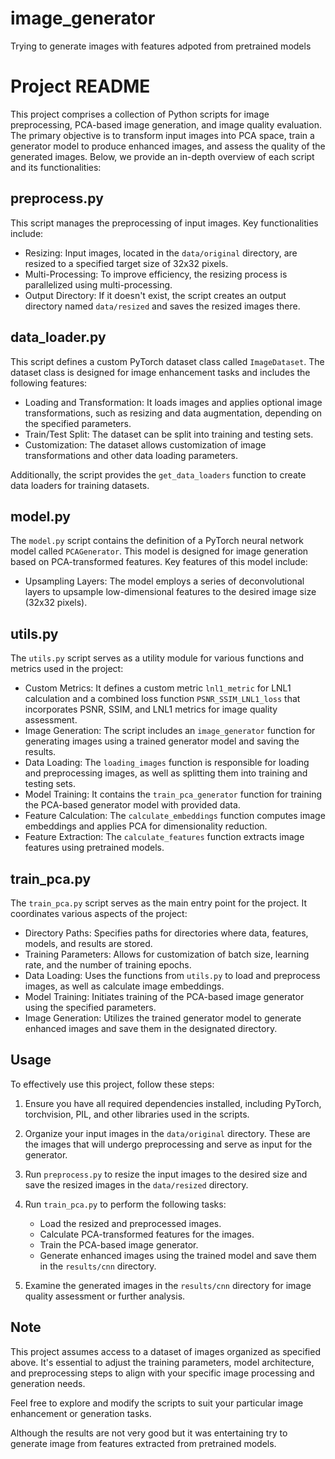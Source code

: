 # image_generator
Trying to generate images with features adpoted from pretrained models

# Project README

This project comprises a collection of Python scripts for image preprocessing, PCA-based image generation, and image quality evaluation. The primary objective is to transform input images into PCA space, train a generator model to produce enhanced images, and assess the quality of the generated images. Below, we provide an in-depth overview of each script and its functionalities:

## preprocess.py

This script manages the preprocessing of input images. Key functionalities include:

- Resizing: Input images, located in the `data/original` directory, are resized to a specified target size of 32x32 pixels.
- Multi-Processing: To improve efficiency, the resizing process is parallelized using multi-processing.
- Output Directory: If it doesn't exist, the script creates an output directory named `data/resized` and saves the resized images there.

## data_loader.py

This script defines a custom PyTorch dataset class called `ImageDataset`. The dataset class is designed for image enhancement tasks and includes the following features:

- Loading and Transformation: It loads images and applies optional image transformations, such as resizing and data augmentation, depending on the specified parameters.
- Train/Test Split: The dataset can be split into training and testing sets.
- Customization: The dataset allows customization of image transformations and other data loading parameters.

Additionally, the script provides the `get_data_loaders` function to create data loaders for training datasets.

## model.py

The `model.py` script contains the definition of a PyTorch neural network model called `PCAGenerator`. This model is designed for image generation based on PCA-transformed features. Key features of this model include:

- Upsampling Layers: The model employs a series of deconvolutional layers to upsample low-dimensional features to the desired image size (32x32 pixels).

## utils.py

The `utils.py` script serves as a utility module for various functions and metrics used in the project:

- Custom Metrics: It defines a custom metric `lnl1_metric` for LNL1 calculation and a combined loss function `PSNR_SSIM_LNL1_loss` that incorporates PSNR, SSIM, and LNL1 metrics for image quality assessment.
- Image Generation: The script includes an `image_generator` function for generating images using a trained generator model and saving the results.
- Data Loading: The `loading_images` function is responsible for loading and preprocessing images, as well as splitting them into training and testing sets.
- Model Training: It contains the `train_pca_generator` function for training the PCA-based generator model with provided data.
- Feature Calculation: The `calculate_embeddings` function computes image embeddings and applies PCA for dimensionality reduction.
- Feature Extraction: The `calculate_features` function extracts image features using pretrained models.

## train_pca.py

The `train_pca.py` script serves as the main entry point for the project. It coordinates various aspects of the project:

- Directory Paths: Specifies paths for directories where data, features, models, and results are stored.
- Training Parameters: Allows for customization of batch size, learning rate, and the number of training epochs.
- Data Loading: Uses the functions from `utils.py` to load and preprocess images, as well as calculate image embeddings.
- Model Training: Initiates training of the PCA-based image generator using the specified parameters.
- Image Generation: Utilizes the trained generator model to generate enhanced images and save them in the designated directory.

## Usage

To effectively use this project, follow these steps:

1. Ensure you have all required dependencies installed, including PyTorch, torchvision, PIL, and other libraries used in the scripts.

2. Organize your input images in the `data/original` directory. These are the images that will undergo preprocessing and serve as input for the generator.

3. Run `preprocess.py` to resize the input images to the desired size and save the resized images in the `data/resized` directory.

4. Run `train_pca.py` to perform the following tasks:
   - Load the resized and preprocessed images.
   - Calculate PCA-transformed features for the images.
   - Train the PCA-based image generator.
   - Generate enhanced images using the trained model and save them in the `results/cnn` directory.

5. Examine the generated images in the `results/cnn` directory for image quality assessment or further analysis.

## Note

This project assumes access to a dataset of images organized as specified above. It's essential to adjust the training parameters, model architecture, and preprocessing steps to align with your specific image processing and generation needs.

Feel free to explore and modify the scripts to suit your particular image enhancement or generation tasks.

Although the results are not very good but it was entertaining try to generate image from features extracted from pretrained models.
